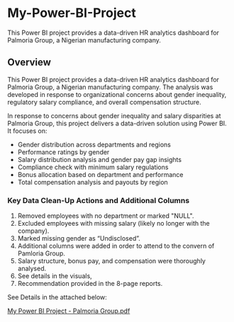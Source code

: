 # My-Power-BI-Project
This Power BI project provides a data-driven HR analytics dashboard for Palmoria Group, a Nigerian manufacturing company.

## Overview
This Power BI project provides a data-driven HR analytics dashboard for Palmoria Group, a Nigerian manufacturing company. The analysis was developed in response to organizational concerns about gender inequality, regulatory salary compliance, and overall compensation structure.


In response to concerns about gender inequality and salary disparities at Palmoria Group, this project delivers a data-driven solution using Power BI. It focuses on:

- Gender distribution across departments and regions
- Performance ratings by gender
- Salary distribution analysis and gender pay gap insights
- Compliance check with minimum salary regulations
- Bonus allocation based on department and performance
- Total compensation analysis and payouts by region


### Key Data Clean-Up Actions and Additional Columns
1. Removed employees with no department or marked "NULL".
2. Excluded employees with missing salary (likely no longer with the company).
3. Marked missing gender as “Undisclosed”.
4. Additional columns were added in order to attend to the convern of Pamloria Group.
5. Salary structure, bonus pay, and compensation were thoroughly analysed.
6. See details in the visuals,
7. Recommendation provided in the 8-page reports.

See Details in the attached below:

[My Power BI Project - Palmoria Group.pdf](https://github.com/user-attachments/files/21206720/My.Power.BI.Project.-.Palmoria.Group.pdf)
